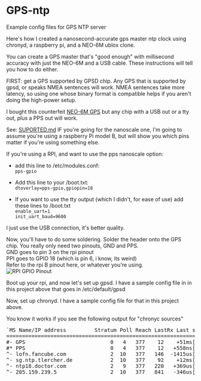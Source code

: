 # GPS-ntp
Example config files for GPS NTP server

Here's how I created a nanosecond-accurate gps master ntp clock using chronyd, a raspberry pi, and a NEO-6M ublox clone.

You can create a GPS master that's "good enough" with millisecond accuracy with just the NEO-6M and a USB cable.
These instructions will tell you how to do either.

FIRST: get a GPS supported by GPSD chip.  Any GPS that is supported by gpsd, or speaks NMEA sentences will work.
NMEA sentences take more latency, so using one whose binary format is compatible helps if you aren't doing the high-power
setup.

I bought this counterfeit [NEO-6M GPS](https://www.amazon.com/dp/B07P8YMVNT?th=1)
but any chip with a USB out or a tty out, plus a PPS out will work.  

See: [SUPORTED.md](SUPPORTED.md)
IF you're going for the nanoscale one, I'm going to assume you're using a raspberry Pi model B, but will show you which pins matter if you're using something else.

If you're using a RPI, and want to use the pps nanoscale option:
* add this line to /etc/modules.conf:<br>
`pps-gpio`

* Add this line to your /boot.txt:<br>
`dtoverlay=pps-gpio,gpiopin=18`

* If you want to use the tty output (which I didn't, for ease of use) add these lines to /boot.txt<br>
`enable_uart=1`<br>
`init_uart_baud=9600`<br>

I just use the USB connection, it's better quality.

Now, you'll have to do some soldering.  Solder the header onto the GPS chip.  You really only need two pinouts, GND and PPS.<br>
GND goes to pin 3 on the rpi pinout<br>
PPI goes to GPIO 18 (which is pin 6, i know, its weird)<br>
Refer to the rpi B pinout here, or whatever you're using.<br>
![RPI GPIO Pinout](https://www.etechnophiles.com/wp-content/uploads/2020/12/R-Pi-3-B-Pinout-768x572.jpg)

Boot up your rpi, and now let's set up gpsd.
I have a sample config file in in this project above that goes in /etc/default/gpsd

Now, set up chronyd.  I have a sample config file for that in this project above.

You know it works if you see the following output for "chronyc sources"
<pre>
`MS Name/IP address         Stratum Poll Reach LastRx Last sample
===============================================================================
#- GPS                           0   4   377    12    +51ms[  +51ms] +/-  163ms
#* PPS                           0   4   377    12   +558ns[ +739ns] +/-  312ns
^- lofn.fancube.com              2  10   377   146  -1415us[-1415us] +/-   42ms
^- sg.ntp.tlercher.de            2  10   377    92    +12ms[  +12ms] +/-  116ms
^- ntp18.doctor.com              2   9   377   220   +369us[ +370us] +/-   46ms
^- 205.159.239.5                 2  10   377   841   -346us[ -377us] +/-   70ms`
</pre>
